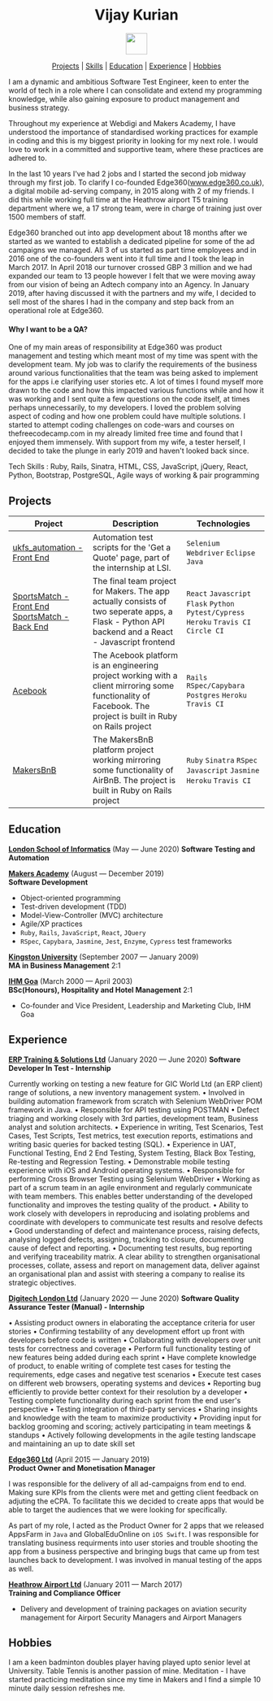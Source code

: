 <a name="top"></a>

<h1 align="center"> Vijay Kurian </h1>

  <p align="center">
    <a href="https://www.linkedin.com/in/vijay-k-690aa1110/"><img src="https://www.iconfinder.com/data/icons/free-social-icons/67/linkedin_circle_color-512.png" hspace="20" height="42" width="42"></a>
  </p>

  <div align="center">

[Projects](#Projects) |
[Skills](#Skills) |
[Education](#Education) |
[Experience](#Experience) |
[Hobbies](#Hobbies)

</div>

I am a dynamic and ambitious Software Test Engineer, keen to enter the world of tech in a role where I can consolidate and extend my programming knowledge, while also gaining exposure to product management and business strategy.

Throughout my experience at Webdigi and Makers Academy, I have understood the importance of standardised working practices for example in coding and this is my biggest priority in looking for my next role. I would love to work in a committed and supportive team, where these practices are adhered to.

In the last 10 years I've had 2 jobs and I started the second job midway through my first job. To clarify I co-founded Edge360(www.edge360.co.uk), a digital mobile ad-serving company, in 2015 along with 2 of my friends. I did this while working full time at the Heathrow airport T5 training department where we, a 17 strong team, were in charge of training just over 1500 members of staff.

Edge360 branched out into app development about 18 months after we started as we wanted to establish a  dedicated pipeline for some of the ad campaigns we managed. All 3 of us started  as part time employees and in 2016 one of the co-founders went into it full time and I took the leap in March 2017. In April 2018 our turnover crossed GBP 3 million and we had expanded our team to 13 people however I felt that we were moving away from our vision of being an Adtech company into an Agency. In January 2019, after having discussed it with the partners and my wife, I decided to sell most of the shares I had in the company and step back from an operational role at Edge360.

#### Why I want to be a QA?

One of my main areas of responsibility at Edge360 was product management and testing which meant most of my time was spent with the development team. My job was to clarify the requirements of the business around various functionalities that the team was being asked to implement for the apps i.e clarifying user stories etc.
A lot of times I found myself more drawn to the code and how this impacted various functions while and how it was working and I sent quite a few questions on the code itself, at times perhaps unnecessarily, to my developers. I loved the problem solving aspect of coding and how one problem could have multiple solutions. I started to attempt coding challenges on code-wars and courses on thefreecodecamp.com in my already limited free time and found that I enjoyed them immensely. With support from my wife, a tester herself, I decided to take the plunge in early 2019 and haven't looked back since.

Tech Skills : Ruby, Rails, Sinatra, HTML, CSS, JavaScript, jQuery, React, Python, Bootstrap, PostgreSQL, Agile ways of working & pair programming


## Projects
| Project   | Description | Technologies |
|---        |---         |---           |
|[ukfs_automation - Front End](https://github.com/kurianvijay/ukfs_automation)| Automation test scripts for the 'Get a Quote' page, part of the internship at LSI. | `Selenium Webdriver` `Eclipse` `Java`|
| [SportsMatch - Front End](https://github.com/kurianvijay/sportsmatch_react) [SportsMatch - Back End](https://github.com/kurianvijay/sportsmatch_api) | The final team project for Makers. The app actually consists of two seperate apps, a Flask - Python API backend and a React - Javascript frontend | `React` `Javascript` `Flask` `Python` `Pytest/Cypress` `Heroku` `Travis CI` `Circle CI`|
| [Acebook](https://github.com/kurianvijay/acebook-facebuzz) |The Acebook platform is an engineering project working with a client mirroring some functionality of Facebook. The project is built in Ruby on Rails project |`Rails` `RSpec/Capybara` `Postgres` `Heroku` `Travis CI`|
|[MakersBnB](https://github.com/domtunstill/makersBnB) | The MakersBnB platform project working mirroring some functionality of AirBnB. The project is built in Ruby on Rails project |`Ruby` `Sinatra` `RSpec` `Javascript` `Jasmine` `Heroku` `Travis CI`|


## Education

**[London School of Informatics](http://www.lsi.ac/)** (May &mdash; June 2020)
**Software Testing and Automation**

**[Makers Academy](https://www.makers.tech)** (August &mdash; December 2019)   
**Software Development**

- Object-oriented programming
- Test-driven development (TDD)
- Model-View-Controller (MVC) architecture
- Agile/XP practices
- `Ruby`, `Rails`, `JavaScript`, `React`, `JQuery`
- `RSpec`, `Capybara`, `Jasmine`, `Jest`, `Enzyme`, `Cypress` test frameworks

**[Kingston University](https://www.kingston.ac.uk/)** (September 2007 &mdash; January 2009)   
**MA in Business Management** 2:1

**[IHM Goa](https://ihmgoa.gov.in/)** (March 2000 &mdash; April 2003)   
**BSc(Honours), Hospitality and Hotel Management** 2:1           

- Co‐founder and Vice President, Leadership and Marketing Club, IHM Goa

## Experience

**[ERP Training & Solutions Ltd](https://www.webdigi.co.uk/)** (January 2020 &mdash; June 2020)
**Software Developer In Test - Internship**

Currently working on testing a new feature for GIC World Ltd (an ERP client) range of solutions, a new inventory management system.
• Involved in building automation framework from scratch with Selenium WebDriver POM framework in Java.
• Responsible for API testing using POSTMAN
• Defect triaging and working closely with 3rd parties, development team, Business analyst and solution architects.
• Experience in writing, Test Scenarios, Test Cases, Test Scripts, Test metrics, test execution reports, estimations and writing basic queries for backed testing (SQL).
• Experience in UAT, Functional Testing, End 2 End Testing, System Testing, Black Box Testing, Re-testing and Regression Testing.
• Demonstrable mobile testing experience with iOS and Android operating systems.
• Responsible for performing Cross Browser Testing using Selenium WebDriver
• Working as part of a scrum team in an agile environment and regularly communicate with team members. This enables better understanding of the developed functionality and improves the testing quality of the product.
• Ability to work closely with developers in reproducing and isolating problems and coordinate with developers to communicate test results and resolve defects
• Good understanding of defect and maintenance process, raising defects, analysing logged defects, assigning, tracking to closure, documenting cause of defect and reporting.
• Documenting test results, bug reporting and verifying traceability matrix. A clear ability to strengthen organisational processes, collate, assess and report on management data, deliver against an organisational plan and assist with steering a company to realise its strategic objectives.

**[Digitech London Ltd](https://www.webdigi.co.uk/)** (January 2020 &mdash; June 2020)
**Software Quality Assurance Tester (Manual) - Internship**

• Assisting product owners in elaborating the acceptance criteria for user stories
• Confirming testability of any development effort up front with developers before code is written
• Collaborating with developers over unit tests for correctness and coverage
• Perform full functionality testing of new features being added during each sprint
• Have complete knowledge of product, to enable writing of complete test cases for testing the requirements, edge cases and negative test scenarios
• Execute test cases on different web browsers, operating systems and devices
• Reporting bug efficiently to provide better context for their resolution by a developer
• Testing complete functionality during each sprint from the end user's perspective
• Testing integration of third-party services
• Sharing insights and knowledge with the team to maximize productivity
• Providing input for backlog grooming and scoring; actively participating in team meetings & standups
• Actively following developments in the agile testing landscape and maintaining an up to date skill set

**[Edge360 Ltd](https://edge360.co.uk/)** (April 2015 &mdash; January 2019)   
**Product Owner and Monetisation Manager**

I was responsible for the delivery of all ad-campaigns from end to end. Making sure KPIs from the clients were met and getting client feedback on adjuting the eCPA. To facilitate this we decided to create apps that would be able to target the audiences that we were looking for specifically.

As part of my role, I acted as the Product Owner for 2 apps that we released AppsFarm in `Java` and GlobalEduOnline on `iOS Swift`. I was responsible for translating business requirments into user stories and trouble shooting the app from a business perspective and bringing bugs that came up from test launches back to development. I was involved in manual testing of the apps as well.

**[Heathrow Airport Ltd](https://www.heathrow.com/company)** (January 2011 &mdash; March 2017)   
**Training and Compliance Officer**

- Delivery and development of training packages on aviation security management for Airport Security Managers and Airport Managers

## Hobbies

I am a keen badminton doubles player having played upto senior level at University.
Table Tennis is another passion of mine.
Meditation - I have started practicing meditation since my time in Makers and I find a simple 10 minute daily session refreshes me.
